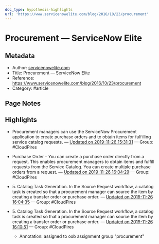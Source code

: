 ```yaml
---
doc_type: hypothesis-highlights
url: 'https://www.servicenowelite.com/blog/2016/10/23/procurement'
---
```


# Procurement — ServiceNow Elite

## Metadata
- Author: [servicenowelite.com]()
- Title: Procurement — ServiceNow Elite
- Reference: https://www.servicenowelite.com/blog/2016/10/23/procurement
- Category: #article

## Page Notes
## Highlights
- Procurement managers can use the ServiceNow Procurement application to create purchase orders and to obtain items for fulfilling service catalog requests. — [Updated on 2019-11-26 15:31:31](https://hyp.is/uxjW8BCLEeqL8vdHKz0q_g/www.servicenowelite.com/blog/2016/10/23/procurement) — Group: #CloudPires

- Purchase Order - You can create a purchase order directly from a request. This enables procurement managers to obtain items and fulfill requests from the Service Catalog. You can create multiple purchase orders from a request. — [Updated on 2019-11-26 16:04:29](https://hyp.is/VfQ5rhCQEeqYkkNd9PL0_A/www.servicenowelite.com/blog/2016/10/23/procurement) — Group: #CloudPires

- 5. Catalog Task Generation. In the Source Request workflow, a catalog task is created so that a procurement manager can source the item by creating a transfer order or purchase order. — [Updated on 2019-11-26 16:04:35](https://hyp.is/WhH_RBCQEeqwljvF-wh4yQ/www.servicenowelite.com/blog/2016/10/23/procurement) — Group: #CloudPires

- 5. Catalog Task Generation. In the Source Request workflow, a catalog task is created so that a procurement manager can source the item by creating a transfer order or purchase order. — [Updated on 2019-11-26 16:10:51](https://hyp.is/OgV8cBCREeq-LxPioGZHNw/www.servicenowelite.com/blog/2016/10/23/procurement) — Group: #CloudPires
    - Annotation: assigned to oob assignment group "procurement" 


